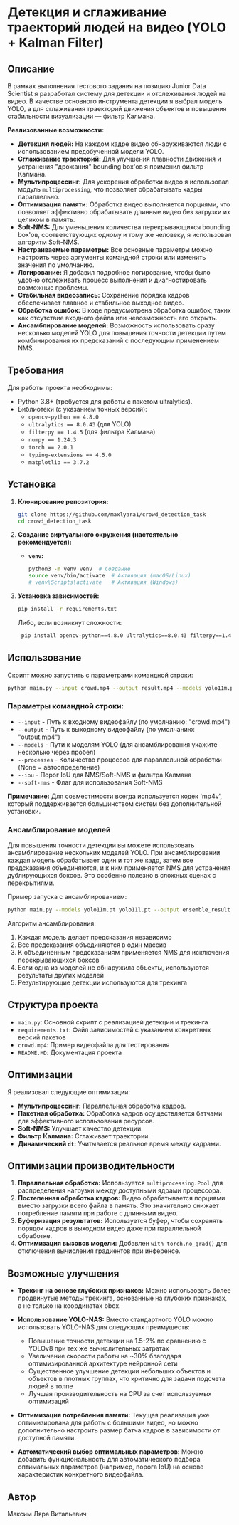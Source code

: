 # Детекция и сглаживание траекторий людей на видео (YOLO + Kalman Filter)

## Описание

В рамках выполнения тестового задания на позицию Junior Data Scientist я разработал систему для детекции и отслеживания людей на видео. В качестве основного инструмента детекции я выбрал модель YOLO, а для сглаживания траекторий движения объектов и повышения стабильности визуализации — фильтр Калмана.

**Реализованные возможности:**

*   **Детекция людей:** На каждом кадре видео обнаруживаются люди с использованием предобученной модели YOLO.
*   **Сглаживание траекторий:** Для улучшения плавности движения и устранения "дрожания" bounding box'ов я применил фильтр Калмана.
*   **Мультипроцессинг:** Для ускорения обработки видео я использовал модуль `multiprocessing`, что позволяет обрабатывать кадры параллельно.
*   **Оптимизация памяти:** Обработка видео выполняется порциями, что позволяет эффективно обрабатывать длинные видео без загрузки их целиком в память.
*   **Soft-NMS:**  Для уменьшения количества перекрывающихся bounding box'ов, соответствующих одному и тому же человеку, я использовал алгоритм Soft-NMS.
*   **Настраиваемые параметры:** Все основные параметры можно настроить через аргументы командной строки или изменить значения по умолчанию.
*   **Логирование:**  Я добавил подробное логирование, чтобы было удобно отслеживать процесс выполнения и диагностировать возможные проблемы.
*   **Стабильная видеозапись:** Сохранение порядка кадров обеспечивает плавное и стабильное выходное видео.
*   **Обработка ошибок:**  В коде предусмотрена обработка ошибок, таких как отсутствие входного файла или невозможность его открыть.
*   **Ансамблирование моделей:** Возможность использовать сразу несколько моделей YOLO для повышения точности детекции путем комбинирования их предсказаний с последующим применением NMS.

## Требования

Для работы проекта необходимы:

*   Python 3.8+ (требуется для работы с пакетом ultralytics).
*   Библиотеки (с указанием точных версий):
    *   `opencv-python == 4.8.0`
    *   `ultralytics == 8.0.43` (для YOLO)
    *   `filterpy == 1.4.5` (для фильтра Калмана)
    *   `numpy == 1.24.3`
    *   `torch == 2.0.1`
    *   `typing-extensions == 4.5.0`
    *   `matplotlib == 3.7.2`

## Установка

1.  **Клонирование репозитория:**

    ```bash
    git clone https://github.com/maxlyara1/crowd_detection_task
    cd crowd_detection_task
    ```

2.  **Создание виртуального окружения (настоятельно рекомендуется):**

    *   **`venv`:**

        ```bash
        python3 -m venv venv  # Создание
        source venv/bin/activate  # Активация (macOS/Linux)
        # venv\Scripts\activate   # Активация (Windows)
        ```

3.  **Установка зависимостей:**

    ```bash
    pip install -r requirements.txt
    ```
    Либо, если возникнут сложности:
     ```bash
      pip install opencv-python==4.8.0 ultralytics==8.0.43 filterpy==1.4.5 numpy==1.24.3 torch==2.0.1 typing-extensions==4.5.0 matplotlib==3.7.2
     ```

## Использование

Скрипт можно запустить с параметрами командной строки:

```bash
python main.py --input crowd.mp4 --output result.mp4 --models yolo11m.pt --processes 4 --iou 0.4 --soft-nms
```

### Параметры командной строки:

* `--input` - Путь к входному видеофайлу (по умолчанию: "crowd.mp4")
* `--output` - Путь к выходному видеофайлу (по умолчанию: "output.mp4")
* `--models` - Пути к моделям YOLO (для ансамблирования укажите несколько через пробел)
* `--processes` - Количество процессов для параллельной обработки (None = автоопределение)
* `--iou` - Порог IoU для NMS/Soft-NMS и фильтра Калмана
* `--soft-nms` - Флаг для использования Soft-NMS

**Примечание:** Для совместимости всегда используется кодек 'mp4v', который поддерживается большинством систем без дополнительной установки.

### Ансамблирование моделей

Для повышения точности детекции вы можете использовать ансамблирование нескольких моделей YOLO. При ансамблировании каждая модель обрабатывает один и тот же кадр, затем все предсказания объединяются, и к ним применяется NMS для устранения дублирующихся боксов. Это особенно полезно в сложных сценах с перекрытиями.

Пример запуска с ансамблированием:
```bash
python main.py --models yolo11m.pt yolo11l.pt --output ensemble_result.mp4
```

Алгоритм ансамблирования:
1. Каждая модель делает предсказания независимо
2. Все предсказания объединяются в один массив
3. К объединенным предсказаниям применяется NMS для исключения перекрывающихся боксов 
4. Если одна из моделей не обнаружила объекты, используются результаты других моделей
5. Результирующие детекции используются для трекинга

## Структура проекта

*   `main.py`: Основной скрипт с реализацией детекции и трекинга
*   `requirements.txt`: Файл зависимостей с указанием конкретных версий пакетов
*   `crowd.mp4`: Пример видеофайла для тестирования
*   `README.MD`: Документация проекта

## Оптимизации

Я реализовал следующие оптимизации:

*   **Мультипроцессинг:** Параллельная обработка кадров.
*   **Пакетная обработка:**  Обработка кадров осуществляется батчами для эффективного использования ресурсов.
*   **Soft-NMS:** Улучшает качество детекции.
*   **Фильтр Калмана:**  Сглаживает траектории.
*   **Динамический `dt`:**  Учитывается реальное время между кадрами.

## Оптимизации производительности

1. **Параллельная обработка:** Используется `multiprocessing.Pool` для распределения нагрузки между доступными ядрами процессора.
2. **Постепенная обработка кадров:** Видео обрабатывается порциями вместо загрузки всего файла в память. Это значительно снижает потребление памяти при работе с длинными видео.
3. **Буферизация результатов:** Используется буфер, чтобы сохранять порядок кадров в выходном видео даже при параллельной обработке.
4. **Оптимизация вызовов модели:** Добавлен `with torch.no_grad()` для отключения вычисления градиентов при инференсе.

## Возможные улучшения

*   **Трекинг на основе глубоких признаков:** Можно использовать более продвинутые методы трекинга, основанные на глубоких признаках, а не только на координатах bbox.

*   **Использование YOLO-NAS:** Вместо стандартного YOLO можно использовать YOLO-NAS для следующих преимуществ:
    * Повышение точности детекции на 1.5-2% по сравнению с YOLOv8 при тех же вычислительных затратах
    * Увеличение скорости работы на ~30% благодаря оптимизированной архитектуре нейронной сети
    * Существенное улучшение детекции небольших объектов и объектов в плотных группах, что критично для задачи подсчета людей в толпе
    * Лучшая производительность на CPU за счет используемых оптимизаций

*   **Оптимизация потребления памяти:** Текущая реализация уже оптимизирована для работы с большими видео, но можно дополнительно настроить размер батча кадров в зависимости от доступной памяти.

*   **Автоматический выбор оптимальных параметров:** Можно добавить функциональность для автоматического подбора оптимальных параметров (например, порога IoU) на основе характеристик конкретного видеофайла.

## Автор

Максим Ляра Витальевич